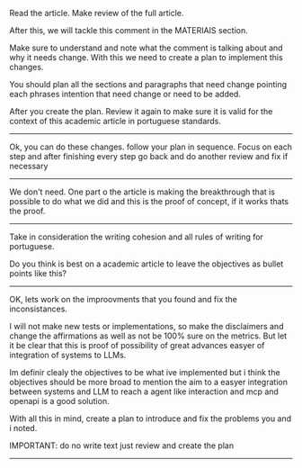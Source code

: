 Read the article. Make review of the full article.

After this, we will tackle this comment in the MATERIAIS section.

Make sure to understand and note what the comment is talking about and why it needs change.
With this we need to create a plan to implement this changes.

You should plan all the sections and paragraphs that need change pointing each phrases intention that need change or need to be added.

After you create the plan. Review it again to make sure it is valid for the context of this academic article in portuguese standards. 

------------------------------------------------------------------------------------------------

Ok, you can do these changes. follow your plan in sequence. Focus on each step and after finishing every step go back and do another review and fix if necessary

------------------------------------------------------------------------------------------------

We don't need. One part o the article is making the breakthrough that is possible to do what we did and this is the proof of concept, if it works thats the proof.

------------------------------------------------------------------------------------------------

Take in consideration the writing cohesion and all rules of writing for portuguese. 

Do you think is best on a academic article to leave the objectives as bullet points like this? 

------------------------------------------------------------------------------------------------

OK, lets work on the improovments that you found and fix the inconsistances.

I will not make new tests or implementations, so make the disclaimers and change the affirmations as well as not be 100% sure on the metrics. But let it be clear that this is proof of possibility of great advances easyer of integration of systems to LLMs.


Im definir clealy the objectives to be what ive implemented but i think the objectives should be more broad to mention the aim to a easyer integration between systems and LLM to reach a agent like interaction and mcp and openapi is a good solution. 


With all this in mind, create a plan to introduce and fix the problems you and i noted.

IMPORTANT: do no write text just review and create the plan

------------------------------------------------------------------------------------------------




